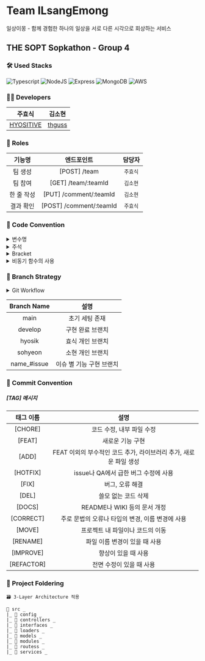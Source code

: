 # Team ILsangEmong
일상이몽 - 함께 경험한 하나의 일상을 서로 다른 시각으로 회상하는 서비스

## THE SOPT Sopkathon - Group 4

### 🛠 Used Stacks
 ![Typescript](https://img.shields.io/badge/Typescript-3178C6?style=for-the-badge&logo=typescript&logoColor=white)
 ![NodeJS](https://img.shields.io/badge/Node.js-6DA55F?style=for-the-badge&logo=node.js&logoColor=white)
 ![Express](https://img.shields.io/badge/Express-000000?style=for-the-badge&logo=express&logoColor=white)
 ![MongoDB](https://img.shields.io/badge/MongoDB-47A248.svg?style=for-the-badge&logo=mongodb&logoColor=white) 
 ![AWS](https://img.shields.io/badge/AWS-%23FF9900.svg?style=for-the-badge&logo=amazon-aws&logoColor=white)

### 🧑‍💻 Developers
| 주효식 | 김소현 |
| :---: | :---: | 
|[HYOSITIVE](https://github.com/HYOSITIVE)|[thguss](https://github.com/thguss)| 

 ### 💼 Roles
| 기능명 | 엔드포인트 | 담당자 |
| :-----: | :---: | :---: |
| 팀 생성 | [POST] /team | `주효식` | 
| 팀 참여 | [GET] /team/:teamId | `김소현` | 
| 한 줄 작성 | [PUT] /comment/:teamId | `김소현` | 
| 결과 확인 | [POST] /comment/:teamId | `주효식` |

### 📏 Code Convention

<details>
<summary>변수명</summary>   
<div markdown="1">       
      
 
 1. Camel Case 사용 
   - lower Camel Case
 2. 함수의 경우 동사+명사 사용 
   - ex) getInformation()
 3. flag로 사용 되는 변수는 조동사 + flag 종류로 구성 
   - ex) isNum
 4. 약어는 되도록 사용하지 않는다.
   - 부득이하게 약어가 필요하다고 판단되는 경우 팀원과 상의를 거친다.
 
</div>
</details>

<details>
<summary>주석</summary>
<div markdown="1">       

 1. 한줄 주석은 // 를 사용한다.
  ```typescript
    // 한줄 주석일 때
    /**
    * 여러줄
    * 주석일 때
    */
  ```
 2. 함수에 대한 주석
  ```typescript
    /**
     * @route Method /Route
     * @desc Function Description
     * @access Public
   */
  ```
 3. Bracket 사용 시 내부에 주석을 작성한다.
  ```typescript
    if (a == 5) {
	  // 주석
    }
  ```
 
</div>
</details>

<details>
<summary>Bracket</summary>
<div markdown="1">       

 1. 한줄 if 문은 여러 줄로 작성한다. 
  
 ``` typescript
 // 한줄 if 문 - 여러 줄로 작성
  if(trigger) {
    return;
  }
 ```
  2. 괄호는 한칸 띄우고 사용한다. 
  
 ``` typescript 
 // 괄호 사용 한칸 띄우고 사용한다.
  if (left == true) {
     return;
  }
 ```
  3. Bracket 양쪽 사이를 띄어서 사용한다.
 ``` typescript 
  const { userId } = request.user;
 ```
 
</div>
</details>

<details>
<summary>비동기 함수의 사용</summary>
<div markdown="1">       

 1. async, await 함수 사용을 지향한다.
 2. Promise 사용은 지양한다.
 3. 다만 로직을 짜는 데 있어 promise를 불가피하게 사용할 경우, 주석으로 표시하고 commit에 그 이유를 작성한다.
 
</div>
</details>

### 🌿 Branch Strategy

<details>
<summary>Git Workflow</summary>
<div markdown="1">       

```
main → develop → name → name_#feature
feature 번호는 issue 번호에 맞게 생성 / name에는 자기 이름

1. issue 생성
2. local - name_#feature에서 각자 기능 작업 (feature 번호는 issue 번호에 맞게 생성)
3. remote - name_#feature 에 Push
4. remote - name 으로 PR
5. remote - develop 으로 PR
6. 코드 리뷰 후 Confirm 받고 remote - develop Merge
7. remote - develop 에 Merge 될 때 마다 모든 팀원 local - develop pull 받아 최신 상태 유지
 ```

</div>
</details>


| Branch Name | 설명 |
| :---: | :-----: |
| main | 초기 세팅 존재 |
| develop | 구현 완료 브랜치 |
| hyosik | 효식 개인 브랜치 |
| sohyeon | 소현 개인 브랜치 |
| name_#issue | 이슈 별 기능 구현 브랜치 |

### 📌 Commit Convention

##### [TAG] 메시지 

| 태그 이름  |                             설명                             |
| :--------: | :----------------------------------------------------------: |
|  [CHORE]   |                  코드 수정, 내부 파일 수정                   |
|   [FEAT]   |                       새로운 기능 구현                       |
|   [ADD]    | FEAT 이외의 부수적인 코드 추가, 라이브러리 추가, 새로운 파일 생성 |
|  [HOTFIX]  |             issue나 QA에서 급한 버그 수정에 사용             |
|   [FIX]    |                       버그, 오류 해결                        |
|   [DEL]    |                     쓸모 없는 코드 삭제                      |
|   [DOCS]   |                 README나 WIKI 등의 문서 개정                 |
| [CORRECT]  |       주로 문법의 오류나 타입의 변경, 이름 변경에 사용       |
|   [MOVE]   |               프로젝트 내 파일이나 코드의 이동               |
|  [RENAME]  |                파일 이름 변경이 있을 때 사용                 |
| [IMPROVE]  |                     향상이 있을 때 사용                      |
| [REFACTOR] |                   전면 수정이 있을 때 사용                   |

### 📁 Project Foldering

```
🗃️ 3-Layer Architecture 적용

📁 src _
|_ 📁 config _
|_ 📁 controllers _
|_ 📁 interfaces _
|_ 📁 loaders _
|_ 📁 models _
|_ 📁 modules _
|_ 📁 routess _
|_ 📁 services _
```

